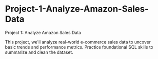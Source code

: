 # Project-1-Analyze-Amazon-Sales-Data
Project 1: Analyze Amazon Sales Data

This project, we'll analyze real-world e-commerce sales data to uncover basic trends and performance metrics.
Practice foundational SQL skills to summarize and clean the dataset.
